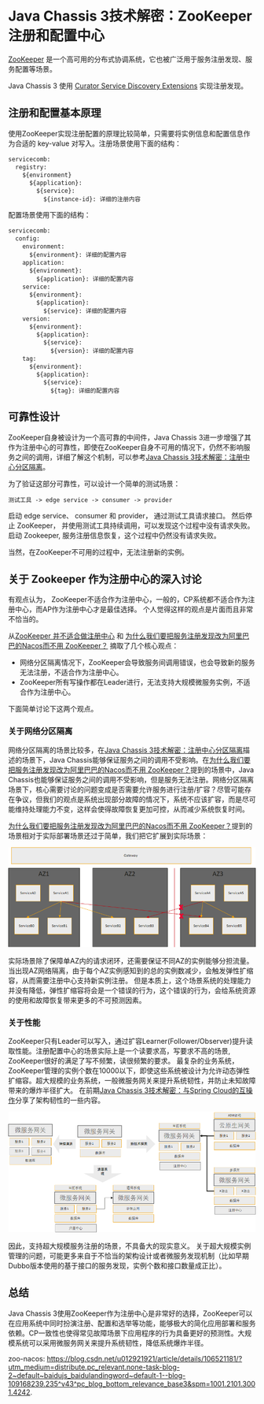 # Java Chassis 3技术解密：ZooKeeper注册和配置中心

[ZooKeeper](https://zookeeper.apache.org/) 是一个高可用的分布式协调系统，它也被广泛用于服务注册发现、服务配置等场景。 

Java Chassis 3 使用 [Curator Service Discovery Extensions](https://curator.apache.org/docs/service-discovery) 实现注册发现。 

## 注册和配置基本原理

使用ZooKeeper实现注册配置的原理比较简单，只需要将实例信息和配置信息作为合适的 key-value 对写入。注册场景使用下面的结构：

```
servicecomb:
  registry:
    ${environment}
      ${application}:
        ${service}:
          ${instance-id}: 详细的注册内容
```

配置场景使用下面的结构：

```
servicecomb:
  config:
    environment:  
      ${environment}: 详细的配置内容
    application:
      ${environment}:
        ${application}: 详细的配置内容
    service:
      ${environment}:
        ${application}:
          ${service}: 详细的配置内容
    version:
      ${environment}:
        ${application}:
          ${service}:
            ${version}: 详细的配置内容
    tag:
      ${environment}:
        ${application}:
          ${service}:
            ${tag}: 详细的配置内容
```

## 可靠性设计

ZooKeeper自身被设计为一个高可靠的中间件，Java Chassis 3进一步增强了其作为注册中心的可靠性，即使在ZooKeeper自身不可用的情况下，仍然不影响服务之间的调用，详细了解这个机制，可以参考[Java Chassis 3技术解密：注册中心分区隔离](zone-isolation.md)。 

为了验证这部分可靠性，可以设计一个简单的测试场景：

```
测试工具 -> edge service -> consumer -> provider
```

启动 edge service、 consumer 和 provider， 通过测试工具请求接口。 然后停止 ZooKeeper， 并使用测试工具持续调用，可以发现这个过程中没有请求失败。 启动 Zookeeper, 服务注册信息恢复，这个过程中仍然没有请求失败。 

当然，在ZooKeeper不可用的过程中，无法注册新的实例。

## 关于 Zookeeper 作为注册中心的深入讨论

有观点认为， ZooKeeper不适合作为注册中心，一般的，CP系统都不适合作为注册中心，而AP作为注册中心才是最佳选择。 个人觉得这样的观点是片面而且非常不恰当的。 

从[ZooKeeper 并不适合做注册中心](https://blog.csdn.net/looook/article/details/109168239?spm=1001.2014.3001.5501) 和 [为什么我们要把服务注册发现改为阿里巴巴的Nacos而不用 ZooKeeper？](zoo-nacos) 摘取了几个核心观点：

* 网络分区隔离情况下，ZooKeeper会导致服务间调用错误，也会导致新的服务无法注册，不适合作为注册中心。
* ZooKeeper所有写操作都在Leader进行，无法支持大规模微服务实例，不适合作为注册中心。

下面简单讨论下这两个观点。

### 关于网络分区隔离

网络分区隔离的场景比较多，在[Java Chassis 3技术解密：注册中心分区隔离](zone-isolation.md)描述的场景下，Java Chassis能够保证服务之间的调用不受影响。在[为什么我们要把服务注册发现改为阿里巴巴的Nacos而不用 ZooKeeper？](zoo-nacos)提到的场景中，Java Chassis也能够保证服务之间的调用不受影响，但是服务无法注册。网络分区隔离场景下，核心需要讨论的问题变成是否需要允许服务进行注册/扩容？尽管可能存在争议，但我们的观点是系统出现部分故障的情况下，系统不应该扩容，而是尽可能维持处理能力不变，这样会使得故障恢复更加可控，从而减少系统恢复时间。

[为什么我们要把服务注册发现改为阿里巴巴的Nacos而不用 ZooKeeper？](zoo-nacos)提到的场景相对于实际部署场景还过于简单，我们把它扩展到实际场景：

![](zookeeper-scale.png)

实际场景除了保障单AZ内的请求闭环，还需要保证不同AZ的实例能够分担流量。当出现AZ网络隔离，由于每个AZ实例感知到的总的实例数减少，会触发弹性扩缩容，从而需要注册中心支持新实例注册。 但是本质上，这个场景系统的处理能力并没有降低，弹性扩缩容将会是一个错误的行为，这个错误的行为，会给系统资源的使用和故障恢复带来更多的不可预测因素。

### 关于性能

ZooKeeper只有Leader可以写入，通过扩容Learner(Follower/Observer)提升读取性能。注册配置中心的场景实际上是一个读要求高，写要求不高的场景, ZooKeeper很好的满足了写不频繁，读很频繁的要求。 最复杂的业务系统，ZooKeeper管理的实例个数在10000以下，即使这些系统被设计为允许动态弹性扩缩容。超大规模的业务系统，一般微服务网关来提升系统韧性，并防止未知故障带来的爆炸半径扩大。 在前期[Java Chassis 3技术解密：与Spring Cloud的互操作](interoperability.md)分享了架构韧性的一些内容。

![](serialization-arch.png)

因此，支持超大规模服务注册的场景，不具备大的现实意义。 关于超大规模实例管理的问题，可能更多来自于不恰当的架构设计或者微服务发现机制（比如早期Dubbo版本使用的基于接口的服务发现，实例个数和接口数量成正比）。

## 总结

Java Chassis 3使用ZooKeeper作为注册中心是非常好的选择，ZooKeeper可以在应用系统中同时扮演注册、配置和选举等功能，能够极大的简化应用部署和服务依赖。CP一致性也使得常见故障场景下应用程序的行为具备更好的预测性。大规模系统可以采用微服务网关来提升系统韧性，降低系统爆炸半径。


zoo-nacos: https://blog.csdn.net/u012921921/article/details/106521181/?utm_medium=distribute.pc_relevant.none-task-blog-2~default~baidujs_baidulandingword~default-1--blog-109168239.235^v43^pc_blog_bottom_relevance_base3&spm=1001.2101.3001.4242.

